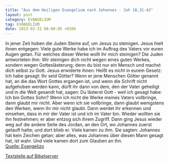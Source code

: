 ```yaml
---
title: "Aus dem Heiligen Evangelium nach Johannes - Joh 10,31-42"
layout: post
category: EVANGELIUM
tag: EVANGELIUM
date: 2023-03-31 08:00:05 +0100
---
```

In jener Zeit hoben die Juden Steine auf, um Jesus zu steinigen.
Jesus hielt ihnen entgegen: Viele gute Werke habe ich im Auftrag des Vaters vor euren Augen getan. Für welches dieser Werke wollt ihr mich steinigen?
Die Juden antworteten ihm: Wir steinigen dich nicht wegen eines guten Werkes, sondern wegen Gotteslästerung; denn du bist nur ein Mensch und machst dich selbst zu Gott.<!--more-->
Jesus erwiderte ihnen: Heißt es nicht in eurem Gesetz: Ich habe gesagt: Ihr seid Götter?
Wenn er jene Menschen Götter genannt hat, an die das Wort Gottes ergangen ist, und wenn die Schrift nicht aufgehoben werden kann,
dürft ihr dann von dem, den der Vater geheiligt und in die Welt gesandt hat, sagen: Du lästerst Gott - weil ich gesagt habe: Ich bin Gottes Sohn?
Wenn ich nicht die Werke meines Vaters vollbringe, dann glaubt mir nicht.
Aber wenn ich sie vollbringe, dann glaubt wenigstens den Werken, wenn ihr mir nicht glaubt. Dann werdet ihr erkennen und einsehen, dass in mir der Vater ist und ich im Vater bin.
Wieder wollten sie ihn festnehmen; er aber entzog sich ihrem Zugriff.
Dann ging Jesus wieder weg auf die andere Seite des Jordan, an den Ort, wo Johannes zuerst getauft hatte; und dort blieb er.
Viele kamen zu ihm. Sie sagten: Johannes hat kein Zeichen getan; aber alles, was Johannes über diesen Mann gesagt hat, ist wahr.
Und viele kamen dort zum Glauben an ihn.<br>
[Quelle: Evangelizo](https://evangeliumtagfuertag.org/DE/gospel)

[Textstelle auf Bibelserver](https://www.bibleserver.com/EU/Johannes10,31-42)

